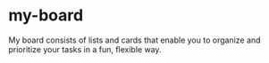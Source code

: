 # my-board
My board consists of lists and cards that enable you to organize and prioritize your tasks in a fun, flexible way.

